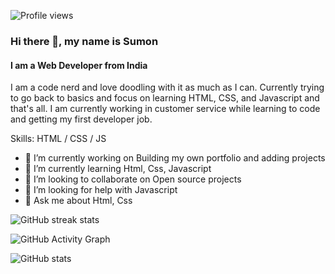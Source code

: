 ![Profile views](https://gpvc.arturio.dev/sumonchhetry) 
### Hi there 👋, my name is Sumon
#### I am a Web Developer from India
I am a code nerd and love doodling with it as much as I can. Currently trying to go back to basics and focus on learning HTML, CSS, and Javascript and that's all. I am currently working in customer service while learning to code and getting my first developer job.

Skills: HTML / CSS / JS

- 🔭 I’m currently working on Building my own portfolio and adding projects 
- 🌱 I’m currently learning Html, Css, Javascript 
- 👯 I’m looking to collaborate on Open source projects 
- 🤔 I’m looking for help with Javascript 
- 💬 Ask me about Html, Css  

![GitHub streak stats](https://github-readme-streak-stats.herokuapp.com/?user=SumonChhetry)

![GitHub Activity Graph](https://activity-graph.herokuapp.com/graph?username=SumonChhetry) 

![GitHub stats](https://github-readme-stats.vercel.app/api?username=SumonChhetry&show_icons=true)   
